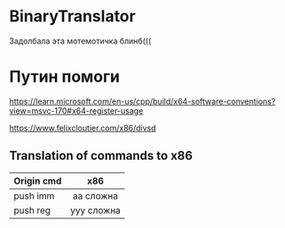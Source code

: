 # BinaryTranslator
Задолбала эта мотемотичка блинб(((

# Путин помоги

https://learn.microsoft.com/en-us/cpp/build/x64-software-conventions?view=msvc-170#x64-register-usage

https://www.felixcloutier.com/x86/divsd

## Translation of commands to x86

| Origin cmd     | x86      |  
| ------         | :---------------: | 
| push imm       | аа сложна                 |  
| push reg  | ууу сложна              |

